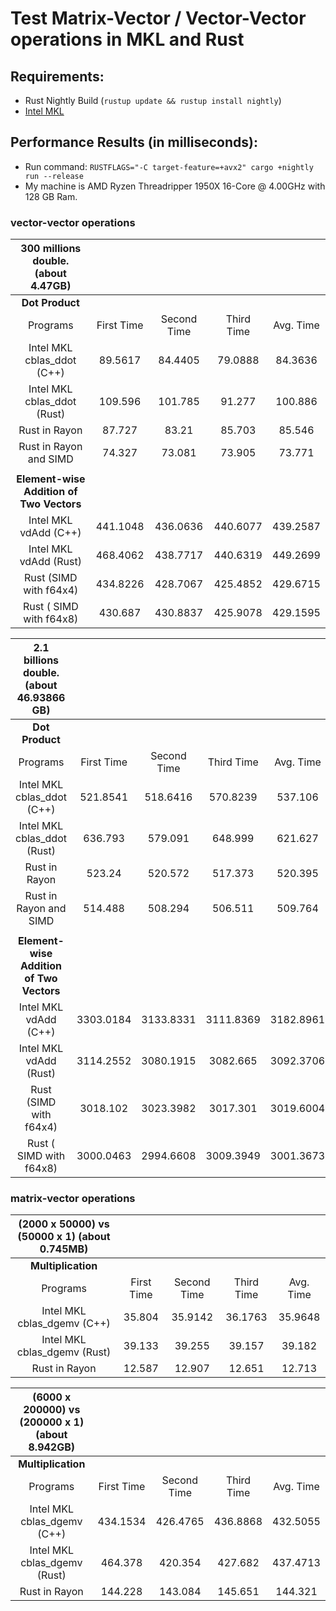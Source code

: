 # Test Matrix-Vector / Vector-Vector operations in MKL and Rust

## Requirements:
 - Rust Nightly Build (`rustup update && rustup install nightly`)
 - [Intel MKL](https://software.intel.com/en-us/mkl)

## Performance Results (in milliseconds):
 - Run command: `RUSTFLAGS="-C target-feature=+avx2" cargo +nightly run --release`
 - My machine is AMD Ryzen Threadripper 1950X 16-Core @ 4.00GHz with 128 GB Ram.


### vector-vector operations

|                        300 millions double. (about 4.47GB)                    |||||
|:---------------------------:|:-----------:|:-----------:|:-----------:|:---------:|
|                                   **Dot Product**                             |||||
| Programs                    | First Time  | Second Time | Third Time  | Avg. Time |
| Intel MKL cblas_ddot (C++)  |    89.5617  |    84.4405  |   79.0888   |   84.3636 |
| Intel MKL cblas_ddot (Rust) |   109.596   |   101.785   |   91.277    |  100.886  |
| Rust in Rayon               |    87.727   |    83.21    |   85.703    |   85.546  |
| Rust in Rayon and SIMD      |    74.327   |    73.081   |   73.905    |   73.771  |
||||||
|                    **Element-wise Addition of Two Vectors**                  |||||
| Intel MKL vdAdd (C++)       |  441.1048   |   436.0636  |   440.6077  |  439.2587 |
| Intel MKL vdAdd (Rust)      |  468.4062   |   438.7717  |   440.6319  |  449.2699 |
| Rust (SIMD with f64x4)      |  434.8226   |   428.7067  |   425.4852  |  429.6715 |
| Rust ( SIMD with f64x8)     |  430.687    |   430.8837  |   425.9078  |  429.1595 |


|                        2.1 billions double. (about 46.93866 GB)               |||||
|:---------------------------:|:-----------:|:-----------:|:-----------:|:---------:|
|                                   **Dot Product**                             |||||
| Programs                    | First Time  | Second Time | Third Time  | Avg. Time |
| Intel MKL cblas_ddot (C++)  |   521.8541  |   518.6416  |  570.8239   |  537.106  |
| Intel MKL cblas_ddot (Rust) |   636.793   |   579.091   |  648.999    |  621.627  |
| Rust in Rayon               |   523.24    |   520.572   |  517.373    |  520.395  |
| Rust in Rayon and SIMD      |   514.488   |   508.294   |  506.511    |  509.764  |
||||||
|                    **Element-wise Addition of Two Vectors**                  |||||
| Intel MKL vdAdd (C++)       |  3303.0184  |  3133.8331  |  3111.8369  | 3182.8961 |
| Intel MKL vdAdd (Rust)      |  3114.2552  |  3080.1915  |  3082.665   | 3092.3706 |
| Rust (SIMD with f64x4)      |  3018.102   |  3023.3982  |  3017.301   | 3019.6004 |
| Rust ( SIMD with f64x8)     |  3000.0463  |  2994.6608  |  3009.3949  | 3001.3673 |

### matrix-vector operations

|                (2000 x 50000) vs (50000 x 1)  (about 0.745MB)                   |||||
|:-----------------------------:|:-----------:|:-----------:|:-----------:|:---------:|
|                                **Multiplication**                              |||||
| Programs                      | First Time  | Second Time | Third Time  | Avg. Time |
| Intel MKL cblas_dgemv (C++)   |   35.804    |    35.9142  |   36.1763   |   35.9648 |
| Intel MKL cblas_dgemv (Rust)  |   39.133    |    39.255   |   39.157    |   39.182  |
| Rust in Rayon                 |   12.587    |    12.907   |   12.651    |   12.713  |

|                (6000 x 200000) vs (200000 x 1)  (about 8.942GB)                 |||||
|:-----------------------------:|:-----------:|:-----------:|:-----------:|:---------:|
|                                **Multiplication**                              |||||
| Programs                      | First Time  | Second Time | Third Time  | Avg. Time |
| Intel MKL cblas_dgemv (C++)   |  434.1534   |   426.4765  |  436.8868   |  432.5055 |
| Intel MKL cblas_dgemv (Rust)  |  464.378    |   420.354   |  427.682    |  437.4713 |
| Rust in Rayon                 |  144.228    |   143.084   |  145.651    |  144.321  |
